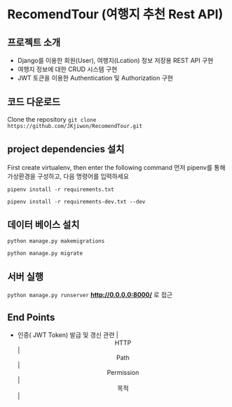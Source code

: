 # RecomendTour (여행지 추천 Rest API)
## 프로젝트 소개
* Django를 이용한 회원(User), 여행지(Lcation) 정보 저장용 REST API 구현
* 여행지 정보에 대한 CRUD 시스템 구현
* JWT 토큰을 이용한 Authentication 및 Authorization 구현

## 코드 다운로드
Clone the repository
`git clone https://github.com/JKjiwon/RecomendTour.git`


## project dependencies 설치

First create virtualenv, then enter the following command
먼저 pipenv를 통해 가상환경을 구성하고, 다음 명령어를 입력하세요

`pipenv install -r requirements.txt`

`pipenv install -r requirements-dev.txt --dev`

## 데이터 베이스 설치

`python manage.py makemigrations`

`python manage.py migrate`


## 서버 실행
`python manage.py runserver` **http://0.0.0.0:8000/** 로 접근

## End Points
* 인증( JWT Token) 발급 및 갱신 관련
|  <center>HTTP</center> |  <center>Path</center> |  <center>Permission</center> |  <center>목적</center> |
